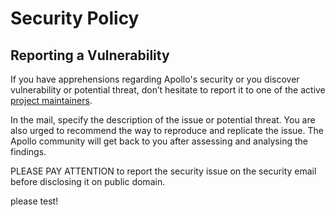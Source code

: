 # Security Policy

## Reporting a Vulnerability

If you have apprehensions regarding Apollo's security or you discover vulnerability or potential threat, don’t hesitate to report it to one of the active [project maintainers](https://github.com/ctripcorp/apollo/graphs/contributors). 

In the mail, specify the description of the issue or potential threat. You are also urged to recommend the way to reproduce and replicate the issue. The Apollo community will get back to you after assessing and analysing the findings.

PLEASE PAY ATTENTION to report the security issue on the security email before disclosing it on public domain.

please test!